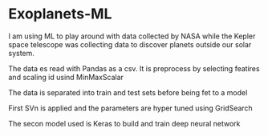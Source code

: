 # Exoplanets-ML

I am using ML to play around with data collected by NASA while the Kepler space telescope was collecting data to discover planets outside our solar system. 

The data es read with Pandas as a csv. It is preprocess by selecting featires and scaling id usind MinMaxScalar 

The data is separated into train and test  sets before being fet to a model 

First SVn is applied and the parameters are hyper tuned  using GridSearch 

The secon model used is Keras to build and train deep neural network

